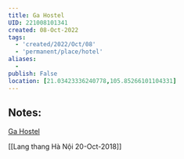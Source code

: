 ```yaml
---
title: Ga Hostel
UID: 221008101341
created: 08-Oct-2022
tags:
  - 'created/2022/Oct/08'
  - 'permanent/place/hotel'
aliases:
  - 
publish: False
location: [21.03423336240778,105.85266101104331]
---
```

## Notes:

[Ga Hostel](geo:21.03423336240778,105.85266101104331)


[[Lang thang Hà Nội 20-Oct-2018]]